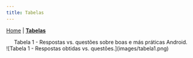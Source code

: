 ```yaml
---
title: Tabelas
---
```


[Home](/android-code-smells-article) | [**Tabelas**](tables)

<center>Tabela 1 - Respostas vs. questões sobre boas e más práticas Android.</center>
![Tabela 1 - Respostas obtidas vs. questões.](images/tabela1.png)